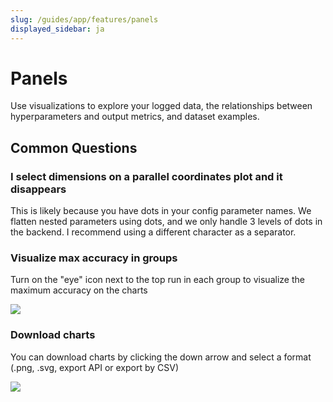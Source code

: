 ```yaml
---
slug: /guides/app/features/panels
displayed_sidebar: ja
---
```


# Panels

Use visualizations to explore your logged data, the relationships between hyperparameters and output metrics, and dataset examples.

## Common Questions

### I select dimensions on a parallel coordinates plot and it disappears

This is likely because you have dots in your config parameter names. We flatten nested parameters using dots, and we only handle 3 levels of dots in the backend. I recommend using a different character as a separator.

### Visualize max accuracy in groups

Turn on the "eye" icon next to the top run in each group to visualize the maximum accuracy on the charts

![](/images/app_ui/visualize_max_accuracy.png)

### Download charts

You can download charts by clicking the down arrow and select a format (.png, .svg, export API or export by CSV)

![](/images/app_ui/download_charts.png)
